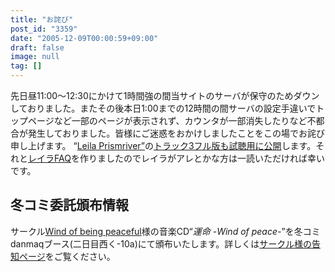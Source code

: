 ```yaml
---
title: "お詫び"
post_id: "3359"
date: "2005-12-09T00:00:59+09:00"
draft: false
image: null
tag: []
---
```



先日昼11:00～12:30にかけて1時間強の間当サイトのサーバが保守のためダウンしておりました。またその後本日1:00までの12時間の間サーバの設定手違いでトップページなど一部のページが表示されず、カウンタが一部消失したりなど不都合が発生しておりました。皆様にご迷惑をおかけしましたことをこの場でお詫び申し上げます。 “[Leila Prismriver”](/!/leila/)の[トラック3フル版も試聴用に公開](/!/leila/03.mp3)します。それと[レイラFAQ](/tag/leila-prismriver)を作りましたのでレイラがアレとかな方は一読いただければ幸いです。
## 冬コミ委託頒布情報
サークル[Wind of being peaceful](http://wpor-ram.info/)様の音楽CD“_運命 -Wind of peace-_”を冬コミdanmaqブース(二日目西く-10a)にて頒布いたします。詳しくは[サークル様の告知ページ](http://wpor-ram.info/fate/fate.html)をご覧ください。
